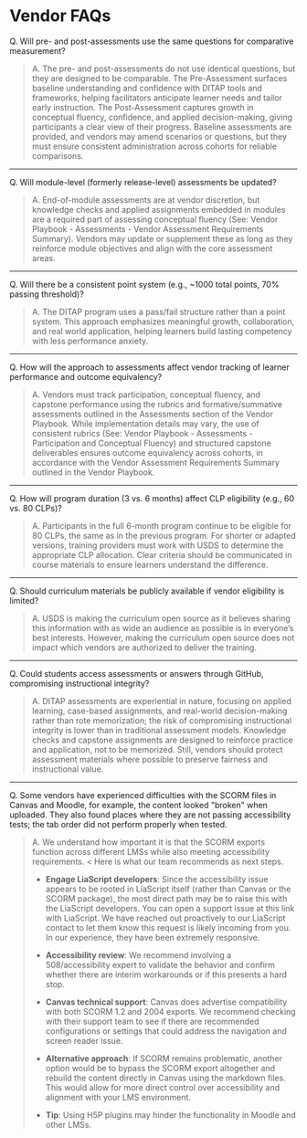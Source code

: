 # Vendor FAQs

Q. Will pre- and post-assessments use the same questions for comparative measurement?

>A. The pre- and post-assessments do not use identical questions, but they are designed to be comparable. The Pre-Assessment surfaces baseline understanding and confidence with DITAP tools and frameworks, helping facilitators anticipate learner needs and tailor early instruction. The Post-Assessment captures growth in conceptual fluency, confidence, and applied decision-making, giving participants a clear view of their progress. Baseline assessments are provided, and vendors may amend scenarios or questions, but they must ensure consistent administration across cohorts for reliable comparisons.

---

Q. Will module-level (formerly release-level) assessments be updated?  
>A. End-of-module assessments are at vendor discretion, but knowledge checks and applied assignments embedded in modules are a required part of assessing conceptual fluency (See: Vendor Playbook \- Assessments \- Vendor Assessment Requirements Summary). Vendors may update or supplement these as long as they reinforce module objectives and align with the core assessment areas.

---

Q. Will there be a consistent point system (e.g., \~1000 total points, 70% passing threshold)? 
>A. The DITAP program uses a pass/fail structure rather than a point system. This approach emphasizes meaningful growth, collaboration, and real world application, helping learners build lasting competency with less performance anxiety.

---

Q. How will the approach to assessments affect vendor tracking of learner performance and outcome equivalency?
>A. Vendors must track participation, conceptual fluency, and capstone performance using the rubrics and formative/summative assessments outlined in the Assessments section of the Vendor Playbook. While implementation details may vary, the use of consistent rubrics (See: Vendor Playbook \- Assessments \- Participation and Conceptual Fluency) and structured capstone deliverables ensures outcome equivalency across cohorts, in accordance with the Vendor Assessment Requirements Summary outlined in the Vendor Playbook.  

---

Q. How will program duration (3 vs. 6 months) affect CLP eligibility (e.g., 60 vs. 80 CLPs)?
>A. Participants in the full 6-month program continue to be eligible for 80 CLPs, the same as in the previous program. For shorter or adapted versions, training providers must work with USDS to determine the appropriate CLP allocation. Clear criteria should be communicated in course materials to ensure learners understand the difference.

---

Q. Should curriculum materials be publicly available if vendor eligibility is limited? 
>A. USDS is making the curriculum open source as it believes sharing this information with as wide an audience as possible is in everyone’s best interests. However, making the curriculum open source does not impact which vendors are authorized to deliver the training. 

---

Q. Could students access assessments or answers through GitHub, compromising instructional integrity?  
>A. DITAP assessments are experiential in nature, focusing on applied learning, case-based assignments, and real-world decision-making rather than rote memorization; the risk of compromising instructional integrity is lower than in traditional assessment models. Knowledge checks and capstone assignments are designed to reinforce practice and application, not to be memorized. Still, vendors should protect assessment materials where possible to preserve fairness and instructional value.

---

Q. Some vendors have experienced difficulties with the SCORM files in Canvas and Moodle, for example, the content looked "broken" when uploaded. They also found places where they are not passing accessibility tests; the tab order did not perform properly when tested. 
>A. We understand how important it is that the SCORM exports function across different LMSs while also meeting accessibility requirements.
<
>Here is what our team recommends as next steps.
>
> * **Engage LiaScript developers**: Since the accessibility issue appears to be rooted in LiaScript itself (rather than Canvas or the SCORM package), the most direct path may be to raise this with the LiaScript developers. You can open a support issue at this link with LiaScript. We have reached out proactively to our LiaScript contact to let them know this request is likely incoming from you. In our experience, they have been extremely responsive.
>
> * **Accessibility review**: We recommend involving a 508/accessibility expert to validate the behavior and confirm whether there are interim workarounds or if this presents a hard stop. 
>
> * **Canvas technical support**: Canvas does advertise compatibility with both SCORM 1.2 and 2004 exports. We recommend checking with their support team to see if there are recommended configurations or settings that could address the navigation and screen reader issue. 
>
> * **Alternative approach**: If SCORM remains problematic, another option would be to bypass the SCORM export altogether and rebuild the content directly in Canvas using the markdown files. This would allow for more direct control over accessibility and alignment with your LMS environment.
> * **Tip**: Using H5P plugins may hinder the functionality in Moodle and other LMSs. 
